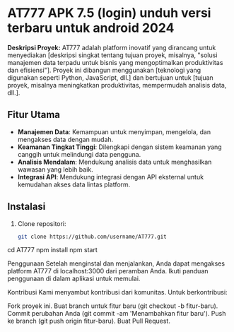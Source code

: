 # AT777 APK 7.5 (login) unduh versi terbaru untuk android 2024

**Deskripsi Proyek:**
AT777 adalah platform inovatif yang dirancang untuk menyediakan [deskripsi singkat tentang tujuan proyek, misalnya, "solusi manajemen data terpadu untuk bisnis yang mengoptimalkan produktivitas dan efisiensi"]. Proyek ini dibangun menggunakan [teknologi yang digunakan seperti Python, JavaScript, dll.] dan bertujuan untuk [tujuan proyek, misalnya meningkatkan produktivitas, mempermudah analisis data, dll.].

## Fitur Utama
- **Manajemen Data**: Kemampuan untuk menyimpan, mengelola, dan mengakses data dengan mudah.
- **Keamanan Tingkat Tinggi**: Dilengkapi dengan sistem keamanan yang canggih untuk melindungi data pengguna.
- **Analisis Mendalam**: Mendukung analisis data untuk menghasilkan wawasan yang lebih baik.
- **Integrasi API**: Mendukung integrasi dengan API eksternal untuk kemudahan akses data lintas platform.

## Instalasi

1. Clone repositori:
   ```bash
   git clone https://github.com/username/AT777.git
cd AT777
npm install
npm start

Penggunaan
Setelah menginstal dan menjalankan, Anda dapat mengakses platform AT777 di localhost:3000 dari peramban Anda. Ikuti panduan penggunaan di dalam aplikasi untuk memulai.

Kontribusi
Kami menyambut kontribusi dari komunitas. Untuk berkontribusi:

Fork proyek ini.
Buat branch untuk fitur baru (git checkout -b fitur-baru).
Commit perubahan Anda (git commit -am 'Menambahkan fitur baru').
Push ke branch (git push origin fitur-baru).
Buat Pull Request.
